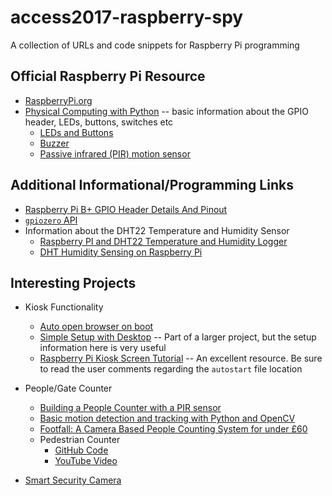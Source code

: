 # access2017-raspberry-spy
A collection of URLs and code snippets for Raspberry Pi programming

## Official Raspberry Pi Resource

- [RaspberryPi.org](https://www.raspberrypi.org/)
- [Physical Computing with Python](https://projects.raspberrypi.org/en/projects/physical-computing/) -- basic information about the GPIO header, LEDs, buttons, switches etc
  - [LEDs and Buttons](https://www.raspberrypi.org/learning/physical-computing-with-python/worksheet/)
  - [Buzzer](https://www.raspberrypi.org/learning/physical-computing-with-python/buzzer/)
  - [Passive infrared (PIR) motion sensor](https://www.raspberrypi.org/learning/physical-computing-with-python/pir/)
  
  
## Additional Informational/Programming Links
- [Raspberry Pi B+ GPIO Header Details And Pinout](https://www.raspberrypi-spy.co.uk/2014/07/raspberry-pi-b-gpio-header-details-and-pinout/)
- [`gpiozero` API](https://gpiozero.readthedocs.io/en/stable/)
- Information about the DHT22 Temperature and Humidity Sensor
  - [Raspberry PI and DHT22 Temperature and Humidity Logger](http://www.instructables.com/id/Raspberry-PI-and-DHT22-temperature-and-humidity-lo/)
  - [DHT Humidity Sensing on Raspberry Pi](https://learn.adafruit.com/dht-humidity-sensing-on-raspberry-pi-with-gdocs-logging/software-install-updated)
  

## Interesting Projects

- Kiosk Functionality
  - [Auto open browser on boot](https://www.raspberrypi.org/forums/viewtopic.php?t=8298)
  - [Simple Setup with Desktop](https://github.com/MobilityLab/TransitScreen/wiki/Raspberry-Pi) -- Part of a larger project, but the setup information here is very useful
  - [Raspberry Pi Kiosk Screen Tutorial](https://www.danpurdy.co.uk/web-development/raspberry-pi-kiosk-screen-tutorial/) -- An excellent resource.  Be sure to read the user comments regarding the `autostart` file location

- People/Gate Counter
  - [Building a People Counter with a PIR sensor](https://www.raspberrypi.org/forums/viewtopic.php?f=28&t=91902)
  - [Basic motion detection and tracking with Python and OpenCV](http://www.pyimagesearch.com/2015/05/25/basic-motion-detection-and-tracking-with-python-and-opencv/)
  - [Footfall: A Camera Based People Counting System for under £60](https://blogs.wcode.org/2015/04/footfall-a-camera-based-people-counting-system-for-under-60/)
  - Pedestrian Counter
    - [GitHub Code](https://github.com/donce71/Pedestrians-counter-raspberry)
    - [YouTube Video](https://www.youtube.com/watch?v=S26G0a7u9d4)
  
- [Smart Security Camera](https://www.hackster.io/hackerhouse/smart-security-camera-90d7bd)
